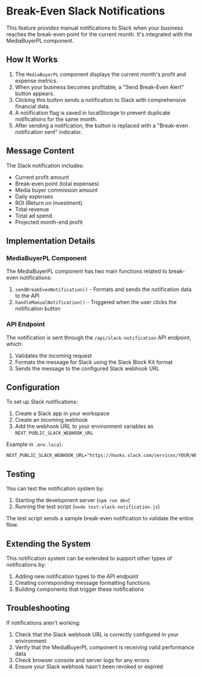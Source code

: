 # Break-Even Slack Notifications

This feature provides manual notifications to Slack when your business reaches the break-even point for the current month. It's integrated with the MediaBuyerPL component.

## How It Works

1. The `MediaBuyerPL` component displays the current month's profit and expense metrics.
2. When your business becomes profitable, a "Send Break-Even Alert" button appears.
3. Clicking this button sends a notification to Slack with comprehensive financial data.
4. A notification flag is saved in localStorage to prevent duplicate notifications for the same month.
5. After sending a notification, the button is replaced with a "Break-even notification sent" indicator.

## Message Content

The Slack notification includes:
- Current profit amount
- Break-even point (total expenses)
- Media buyer commission amount
- Daily expenses
- ROI (Return on Investment)
- Total revenue 
- Total ad spend
- Projected month-end profit

## Implementation Details

### MediaBuyerPL Component

The MediaBuyerPL component has two main functions related to break-even notifications:

1. `sendBreakEvenNotification()` - Formats and sends the notification data to the API
2. `handleManualNotification()` - Triggered when the user clicks the notification button

### API Endpoint

The notification is sent through the `/api/slack-notification` API endpoint, which:
1. Validates the incoming request
2. Formats the message for Slack using the Slack Block Kit format
3. Sends the message to the configured Slack webhook URL

## Configuration

To set up Slack notifications:

1. Create a Slack app in your workspace
2. Create an incoming webhook
3. Add the webhook URL to your environment variables as `NEXT_PUBLIC_SLACK_WEBHOOK_URL`

Example in `.env.local`:
```
NEXT_PUBLIC_SLACK_WEBHOOK_URL="https://hooks.slack.com/services/YOUR/WEBHOOK/URL"
```

## Testing

You can test the notification system by:

1. Starting the development server (`npm run dev`)
2. Running the test script (`node test-slack-notification.js`)

The test script sends a sample break-even notification to validate the entire flow.

## Extending the System

This notification system can be extended to support other types of notifications by:

1. Adding new notification types to the API endpoint
2. Creating corresponding message formatting functions
3. Building components that trigger these notifications

## Troubleshooting

If notifications aren't working:

1. Check that the Slack webhook URL is correctly configured in your environment
2. Verify that the MediaBuyerPL component is receiving valid performance data
3. Check browser console and server logs for any errors
4. Ensure your Slack webhook hasn't been revoked or expired 